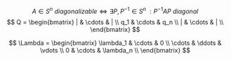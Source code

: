 $$
A \in S^n \ diagonalizable\iff \exists P, P^{-1}\in S^n \ : P^{-1}AP \ diagonal
$$
$$
Q = \begin{bmatrix}
| & \cdots & | \\
q_1 & \cdots & q_n \\
| & \cdots & | \\
\end{bmatrix}
$$

$$  
\Lambda = \begin{bmatrix}  
\lambda_1 & \cdots & 0 \\  
\cdots & \ddots & \vdots \\  
0 & \cdots & \lambda_n \\  
\end{bmatrix}  
$$
<!--stackedit_data:
eyJoaXN0b3J5IjpbLTEyNDI1MTUyNDYsNDMyNDczODY0LC04NT
M0OTA3NDZdfQ==
-->